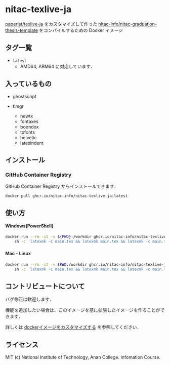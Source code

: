 # nitac-texlive-ja

[paperist/texlive-ja](https://hub.docker.com/r/paperist/texlive-ja/) をカスタマイズして作った [nitac-info/nitac-graduation-thesis-template](https://github.com/nitac-info/nitac-graduation-thesis-template) をコンパイルするための Docker イメージ

## タグ一覧

- `latest`
  - AMD64, ARM64 に対応しています．

## 入っているもの
- ghostscript

- tlmgr
  - newtx
  - fontaxes
  - boondox
  - txfonts
  - helvetic
  - latexindent

## インストール

### GitHub Container Registry

GitHub Container Registry からインストールできます．

```
docker pull ghcr.io/nitac-info/nitac-texlive-ja:latest
```

## 使い方

#### Windows(PowerShell)

```sh
docker run --rm -it -v ${PWD}:/workdir ghcr.io/nitac-info/nitac-texlive-ja:latest \
    sh -c 'latexmk -C main.tex && latexmk main.tex && latexmk -c main.tex'
```

#### Mac・Linux

```sh
docker run --rm -it -v $PWD:/workdir ghcr.io/nitac-info/nitac-texlive-ja:latest \
    sh -c 'latexmk -C main.tex && latexmk main.tex && latexmk -c main.tex'
```

## コントリビュートについて

バグ修正は歓迎します．

機能を追加したい場合は、このイメージを基に拡張したイメージを作ることができます．

詳しくは [dockerイメージをカスタマイズする](https://github.com/nitac-info/nitac-graduation-thesis-template#docker-%E3%82%A4%E3%83%A1%E3%83%BC%E3%82%B8%E3%82%92%E3%82%AB%E3%82%B9%E3%82%BF%E3%83%9E%E3%82%A4%E3%82%BA%E3%81%99%E3%82%8B) を参照してください．

## ライセンス

MIT (c) National Institute of Technology, Anan College. Infomation Course.
